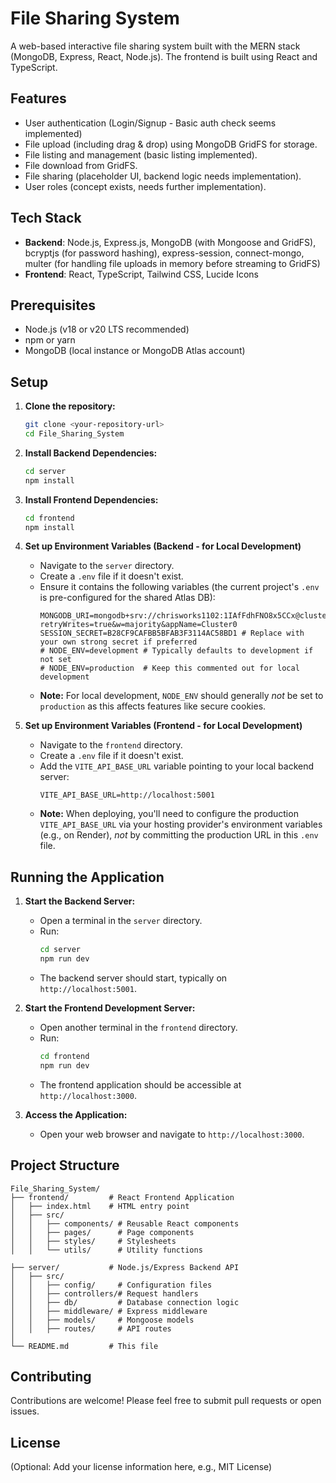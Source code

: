 # File Sharing System

A web-based interactive file sharing system built with the MERN stack (MongoDB, Express, React, Node.js). The frontend is built using React and TypeScript.

## Features

*   User authentication (Login/Signup - Basic auth check seems implemented)
*   File upload (including drag & drop) using MongoDB GridFS for storage.
*   File listing and management (basic listing implemented).
*   File download from GridFS.
*   File sharing (placeholder UI, backend logic needs implementation).
*   User roles (concept exists, needs further implementation).

## Tech Stack

*   **Backend**: Node.js, Express.js, MongoDB (with Mongoose and GridFS), bcryptjs (for password hashing), express-session, connect-mongo, multer (for handling file uploads in memory before streaming to GridFS)
*   **Frontend**: React, TypeScript, Tailwind CSS, Lucide Icons

## Prerequisites

*   Node.js (v18 or v20 LTS recommended)
*   npm or yarn
*   MongoDB (local instance or MongoDB Atlas account)

## Setup

1.  **Clone the repository:**
    ```bash
    git clone <your-repository-url>
    cd File_Sharing_System
    ```

2.  **Install Backend Dependencies:**
    ```bash
    cd server
    npm install
    ```

3.  **Install Frontend Dependencies:**
    ```bash
    cd frontend
    npm install
    ```

4.  **Set up Environment Variables (Backend - for Local Development)**
    *   Navigate to the `server` directory.
    *   Create a `.env` file if it doesn't exist.
    *   Ensure it contains the following variables (the current project's `.env` is pre-configured for the shared Atlas DB):
        ```env
        MONGODB_URI=mongodb+srv://chrisworks1102:1IAfFdhFNO8x5CCx@cluster0.yqje5if.mongodb.net/fileShareDB?retryWrites=true&w=majority&appName=Cluster0
        SESSION_SECRET=B28CF9CAFBB5BFAB3F3114AC58BD1 # Replace with your own strong secret if preferred
        # NODE_ENV=development # Typically defaults to development if not set
        # NODE_ENV=production  # Keep this commented out for local development
        ```
    *   **Note:** For local development, `NODE_ENV` should generally *not* be set to `production` as this affects features like secure cookies.

5.  **Set up Environment Variables (Frontend - for Local Development)**
    *   Navigate to the `frontend` directory.
    *   Create a `.env` file if it doesn't exist.
    *   Add the `VITE_API_BASE_URL` variable pointing to your local backend server:
        ```env
        VITE_API_BASE_URL=http://localhost:5001
        ```
    *   **Note:** When deploying, you'll need to configure the production `VITE_API_BASE_URL` via your hosting provider's environment variables (e.g., on Render), *not* by committing the production URL in this `.env` file.

## Running the Application

1.  **Start the Backend Server:**
    *   Open a terminal in the `server` directory.
    *   Run:
        ```bash
        cd server
        npm run dev
        ```
    *   The backend server should start, typically on `http://localhost:5001`.

2.  **Start the Frontend Development Server:**
    *   Open another terminal in the `frontend` directory.
    *   Run:
        ```bash
        cd frontend
        npm run dev
        ```
    *   The frontend application should be accessible at `http://localhost:3000`.

3.  **Access the Application:**
    *   Open your web browser and navigate to `http://localhost:3000`.

## Project Structure

```
File_Sharing_System/
├── frontend/         # React Frontend Application
│   ├── index.html    # HTML entry point
│   ├── src/
│   │   ├── components/ # Reusable React components
│   │   ├── pages/      # Page components
│   │   ├── styles/     # Stylesheets 
│   │   └── utils/      # Utility functions

├── server/           # Node.js/Express Backend API
│   ├── src/
│   │   ├── config/     # Configuration files 
│   │   ├── controllers/# Request handlers
│   │   ├── db/         # Database connection logic
│   │   ├── middleware/ # Express middleware 
│   │   ├── models/     # Mongoose models
│   │   ├── routes/     # API routes 
│
└── README.md         # This file
```

## Contributing

Contributions are welcome! Please feel free to submit pull requests or open issues.

## License

(Optional: Add your license information here, e.g., MIT License) 